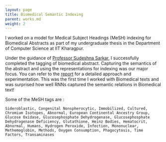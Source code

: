 ```yaml
---
layout: page
title: Biomedical Semantic Indexing
parent: works.md
weight: 2
---
```


I worked on a model for Medical Subject Headings (MeSH) indexing for Biomedical Abstracts as part of my undergraduate thesis in the Department of Computer Science at IIT Kharagpur. 

Under the guidance of [Professor Sudeshna Sarkar](http://cse.iitkgp.ac.in/~sudeshna/), I successfully completed the tagging of biomedical abstract. Capturing the semantics of the abstract and using the representations for indexing was our major focus. You can refer to the [report](https://sakshiagarwal.github.io/BTPReport.pdf) for a detailed approach and experimentation. This was the first time I worked with Biomedical texts and was surprised how well RNNs captured the semantic relations in Biomedical text!

Some of the MeSH tags are : 

```
Sideroblastic, Congenital Nonspherocytic, Immobilized, Cultured, Chromium Isotopes, Abnormal, European Continental Ancestry Group, Glucose Oxidase, Glucosephosphate Dehydrogenase, Glucosephosphate Dehydrogenase Deficiency, Glutathione, Heinz Bodies, Hematocrit, Abnormal, Humans, Hydrogen Peroxide, Infection, Mononuclear, Methemoglobin, Methods, Oxygen Consumption, Phagocytosis, Time Factors, Transaminases
```

